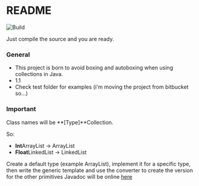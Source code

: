 # README #

![Build][buildimage]

Just compile the source and you are ready.

### General ###

* This project is born to avoid boxing and autoboxing when using collections in Java.
* 1.1
* Check test folder for examples (i'm moving the project from bitbucket so...)

### Important ###

Class names will be **[Type]**Collection.

So:

- **Int**ArrayList -> ArrayList<Integer>
- **Float**LinkedList -> LinkedList<Float>

Create a default type (example ArrayList), implement it for a specific type, then write the generic template and use the converter to create the version for the other primitives
Javadoc will be online [here](http://revonline.comuf.com/javadoc/primitivecollections/1/)

[buildimage]: https://travis-ci.org/rrev/Primitive-Collections.svg?branch=master
